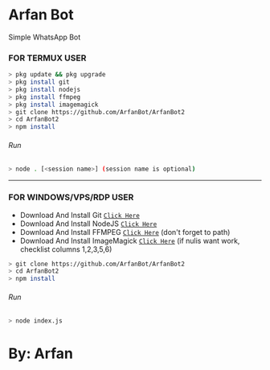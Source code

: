 # Arfan Bot
Simple WhatsApp Bot

### FOR TERMUX USER
```bash
> pkg update && pkg upgrade
> pkg install git 
> pkg install nodejs 
> pkg install ffmpeg 
> pkg install imagemagick 
> git clone https://github.com/ArfanBot/ArfanBot2
> cd ArfanBot2
> npm install
```
###### Run
```bash
> node . [<session name>] (session name is optional)
```

---------

### FOR WINDOWS/VPS/RDP USER
* Download And Install Git [`Click Here`](https://git-scm.com/downloads) <br>
* Download And Install NodeJS [`Click Here`](https://nodejs.org/en/download) <br>
* Download And Install FFMPEG [`Click Here`](https://ffmpeg.org/download.html) (don't forget to path) 
* Download And Install ImageMagick [`Click Here`](https://imagemagick.org/script/download.php) (if nulis want work,  checklist columns 1,2,3,5,6) 
```bash
> git clone https://github.com/ArfanBot/ArfanBot2
> cd ArfanBot2
> npm install
```
###### Run
```bash
> node index.js
```

# By: Arfan
